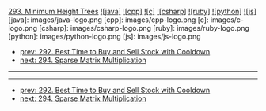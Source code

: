 [293. Minimum Height Trees](https://leetcode.com/problems/minimum-height-trees/)
[![java]](https://github.com/leetcode-study-group/leetcode-java-solutions/blob/master/293-minimum-height-trees.md)
[![cpp]](https://github.com/leetcode-study-group/leetcode-cpp-solutions/blob/master/293-minimum-height-trees.md)
[![c]](https://github.com/leetcode-study-group/leetcode-c-solutions/blob/master/293-minimum-height-trees.md)
[![csharp]](https://github.com/leetcode-study-group/leetcode-csharp-solutions/blob/master/293-minimum-height-trees.md)
[![ruby]](https://github.com/leetcode-study-group/leetcode-ruby-solutions/blob/master/293-minimum-height-trees.md)
[![python]](https://github.com/leetcode-study-group/leetcode-python-solutions/blob/master/293-minimum-height-trees.md)
[![js]](https://github.com/leetcode-study-group/leetcode-js-solutions/blob/master/293-minimum-height-trees.md)
[java]: images/java-logo.png
[cpp]: images/cpp-logo.png
[c]: images/c-logo.png
[csharp]: images/csharp-logo.png
[ruby]: images/ruby-logo.png
[python]: images/python-logo.png
[js]: images/js-logo.png

- [prev: 292. Best Time to Buy and Sell Stock with Cooldown](292-best-time-to-buy-and-sell-stock-with-cooldown.md)
- [next: 294. Sparse Matrix Multiplication](294-sparse-matrix-multiplication.md)

---


---

- [prev: 292. Best Time to Buy and Sell Stock with Cooldown](292-best-time-to-buy-and-sell-stock-with-cooldown.md)
- [next: 294. Sparse Matrix Multiplication](294-sparse-matrix-multiplication.md)
